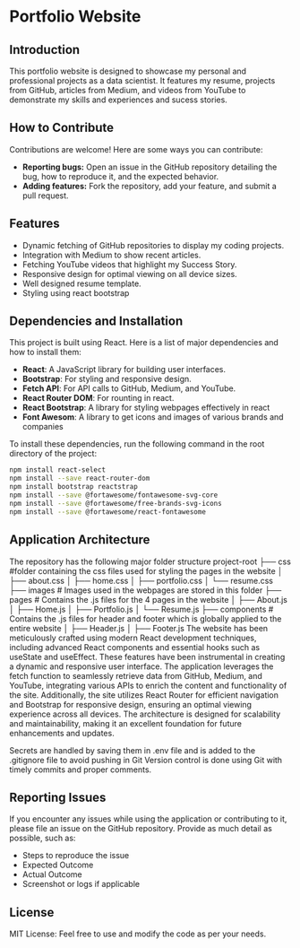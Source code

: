 # Portfolio Website

## Introduction
This portfolio website is designed to showcase my personal and professional projects as a data scientist. It features my resume, projects from GitHub, articles from Medium, and videos from YouTube to demonstrate my skills and experiences and sucess stories.

## How to Contribute
Contributions are welcome! Here are some ways you can contribute:
- **Reporting bugs:** Open an issue in the GitHub repository detailing the bug, how to reproduce it, and the expected behavior.
- **Adding features:** Fork the repository, add your feature, and submit a pull request.

## Features
- Dynamic fetching of GitHub repositories to display my coding projects.
- Integration with Medium to show recent articles.
- Fetching YouTube videos that highlight my Success Story.
- Responsive design for optimal viewing on all device sizes.
- Well designed resume template. 
- Styling using react bootstrap

## Dependencies and Installation
This project is built using React. Here is a list of major dependencies and how to install them:

- **React**: A JavaScript library for building user interfaces.
- **Bootstrap**: For styling and responsive design.
- **Fetch API**: For API calls to GitHub, Medium, and YouTube.
- **React Router DOM**: For rounting in react.
- **React Bootstrap**: A library for styling webpages effectively in react
- **Font Awesom**: A library to get icons and images of various brands and companies

To install these dependencies, run the following command in the root directory of the project:
```bash
npm install react-select
npm install --save react-router-dom
npm install bootstrap reactstrap
npm install --save @fortawesome/fontawesome-svg-core
npm install --save @fortawesome/free-brands-svg-icons
npm install --save @fortawesome/react-fontawesome
```
## Application Architecture
The repository has the following major folder structure
project-root
 ├── css #folder containing the css files used for styling the pages in the website
│ ├── about.css 
│ ├── home.css 
│ ├── portfolio.css 
│ └── resume.css 
 ├── images # Images used in the webpages are stored in this folder
 ├── pages # Contains the .js files for the 4 pages in the website
│ ├── About.js
│ ├── Home.js
│ ├── Portfolio.js
│ └── Resume.js
 ├── components # Contains the .js files for header and footer which is globally applied to the entire website
│ ├── Header.js
│ ├── Footer.js
The website has been meticulously crafted using modern React development techniques, including advanced React components and essential hooks such as useState and useEffect. These features have been instrumental in creating a dynamic and responsive user interface. The application leverages the fetch function to seamlessly retrieve data from GitHub, Medium, and YouTube, integrating various APIs to enrich the content and functionality of the site. Additionally, the site utilizes React Router for efficient navigation and Bootstrap for responsive design, ensuring an optimal viewing experience across all devices. The architecture is designed for scalability and maintainability, making it an excellent foundation for future enhancements and updates. 

Secrets are handled by saving them in .env file and is added to the .gitignore file to avoid pushing in Git 
Version control is done using Git with timely commits and proper comments. 

## Reporting Issues
If you encounter any issues while using the application or contributing to it, please file an issue on the GitHub repository. Provide as much detail as possible, such as:
- Steps to reproduce the issue
- Expected Outcome
- Actual Outcome
- Screenshot or logs if applicable

## License 
MIT License: Feel free to use and modify the code as per your needs. 


